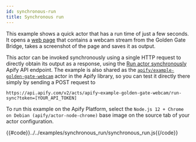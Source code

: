 ```yaml
---
id: synchronous-run
title: Synchronous run
---
```


 This example shows a quick actor that has a run time of just a few seconds.
 It opens a [web page](http://goldengatebridge75.org/news/webcam.html)
 that contains a webcam stream from the Golden Gate Bridge, takes a screenshot of the page and saves it as output.

 This actor can be invoked synchronously using a single HTTP request to directly obtain its output
  as a response, using the
 [Run actor synchronously](https://apify.com/docs/api/v2#/reference/actors/run-actor-synchronously/without-input)
 Apify API endpoint. The example is also shared as the
 [`apify/example-golden-gate-webcam`](https://apify.com/apify/example-golden-gate-webcam)
 actor in the Apify library, so you can test it directly there simply by sending a POST request to
 ```http
 https://api.apify.com/v2/acts/apify~example-golden-gate-webcam/run-sync?token=[YOUR_API_TOKEN]
 ```

 To run this example on the Apify Platform, select the `Node.js 12 + Chrome on Debian (apify/actor-node-chrome)` base image
 on the source tab of your actor configuration.

{{#code}}../../examples/synchronous_run/synchronous_run.js{{/code}}
